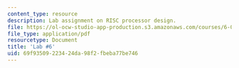 ```yaml
---
content_type: resource
description: Lab assignment on RISC processor design.
file: https://ol-ocw-studio-app-production.s3.amazonaws.com/courses/6-004-computation-structures-spring-2009/69f93509223424da98f2fbeba77be746_MIT6_004s09_lab06.pdf
file_type: application/pdf
resourcetype: Document
title: 'Lab #6'
uid: 69f93509-2234-24da-98f2-fbeba77be746
---
```

